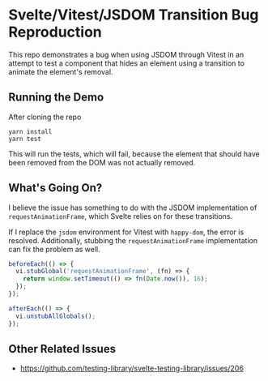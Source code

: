 # Svelte/Vitest/JSDOM Transition Bug Reproduction

This repo demonstrates a bug when using JSDOM through Vitest in an attempt to test a component that hides an element using a transition to animate the element's removal.

## Running the Demo

After cloning the repo

```
yarn install
yarn test
```

This will run the tests, which will fail, because the element that should have been removed from the DOM was not actually removed.

## What's Going On?

I believe the issue has something to do with the JSDOM implementation of `requestAnimationFrame`, which Svelte relies on for these transitions.

If I replace the `jsdom` environment for Vitest with `happy-dom`, the error is resolved. Additionally, stubbing the `requestAnimationFrame` implementation can fix the problem as well.

```ts
beforeEach(() => {
  vi.stubGlobal('requestAnimationFrame', (fn) => {
    return window.setTimeout(() => fn(Date.now()), 16);
  });
});

afterEach(() => {
  vi.unstubAllGlobals();
});
```

## Other Related Issues

- https://github.com/testing-library/svelte-testing-library/issues/206
